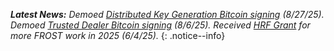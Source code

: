 _**Latest News:**  Demoed [Distributed Key Generation Bitcoin signing](https://www.youtube.com/watch?v=13skzOvWklk) (8/27/25). Demoed [Trusted Dealer Bitcoin signing](https://www.youtube.com/watch?v=8csdApREJIs) (8/6/25). Received [HRF Grant](https://bitcoinmagazine.com/news/human-rights-foundation-donates-800-million-satoshis-to-22-worldwide-bitcoin-and-freedom-projects) for more FROST work in 2025 (6/4/25)._
{: .notice--info}
